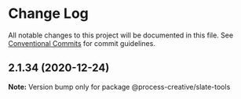 # Change Log

All notable changes to this project will be documented in this file.
See [Conventional Commits](https://conventionalcommits.org) for commit guidelines.

## 2.1.34 (2020-12-24)

**Note:** Version bump only for package @process-creative/slate-tools
